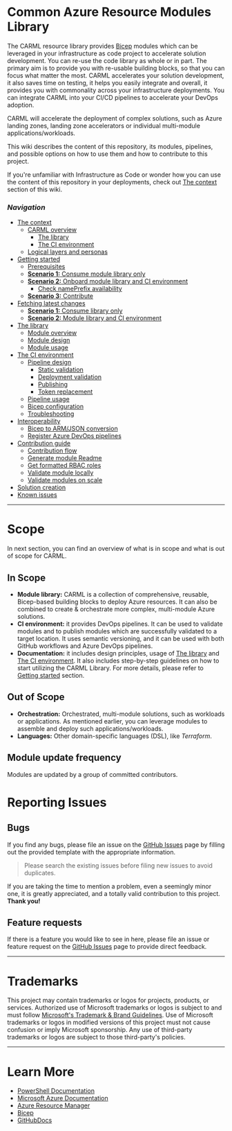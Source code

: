 # Common Azure Resource Modules Library

The CARML resource library provides [Bicep](https://github.com/Azure/bicep) modules which can be leveraged in your infrastructure as code project to accelerate solution development. You can re-use the code library as whole or in part. The primary aim is to provide you with re-usable building blocks, so that you can focus what matter the most.
CARML accelerates your solution development, it also saves time on testing, it helps you easily integrate and overall, it provides you with commonality across your infrastructure deployments. You can integrate CARML into your CI/CD pipelines to accelerate your DevOps adoption.

CARML will accelerate the deployment of complex solutions, such as Azure landing zones, landing zone accelerators or individual multi-module applications/workloads.

This wiki describes the content of this repository, its modules, pipelines, and possible options on how to use them and how to contribute to this project.

If you're unfamiliar with Infrastructure as Code or wonder how you can use the content of this repository in your deployments, check out [The context](./The%20context) section of this wiki.

### _Navigation_

- [The context](./The%20context)
  - [CARML overview](./The%20context%20-%20CARML%20overview)
    - [The library](./The%20context%20-%20CARML%20library)
    - [The CI environment](./The%20context%20-%20CARML%20CI%20environment)
  - [Logical layers and personas](./The%20context%20-%20Logical%20layers%20and%20personas)
- [Getting started](./Getting%20started)
  - [Prerequisites](./Getting%20started%20-%20Prerequisites)
  - [**Scenario 1:** Consume module library only](./Getting%20started%20-%20Scenario%201%20Consume%20library)
  - [**Scenario 2:** Onboard module library and CI environment](./Getting%20started%20-%20Scenario%202%20Onboard%20module%20library%20and%20CI%20environment)
    - [Check namePrefix availability](./Getting%20started%20-%20Check%20NamePrefix%20availability)
  - [**Scenario 3:** Contribute](./Getting%20started%20-%20Scenario%203%20Contribute)
- [Fetching latest changes](./Fetching%20latest%20changes)
  - [**Scenario 1:** Consume library only](./Fetching%20latest%20changes%20-%20Scenario%201%20Consume%20library)
  - [**Scenario 2:** Module library and CI environment](./Fetching%20latest%20changes%20-%20Scenario%202%20Module%20library%20and%20CI%20environment)
- [The library](./The%20library)
  - [Module overview](./The%20library%20-%20Module%20overview)
  - [Module design](./The%20library%20-%20Module%20design)
  - [Module usage](./The%20library%20-%20Module%20usage)
- [The CI environment](./The%20CI%20environment)
  - [Pipeline design](./The%20CI%20environment%20-%20Pipeline%20design)
    - [Static validation](./The%20CI%20environment%20-%20Static%20validation)
    - [Deployment validation](./The%20CI%20environment%20-%20Deployment%20validation)
    - [Publishing](./The%20CI%20environment%20-%20Publishing)
    - [Token replacement](./The%20CI%20environment%20-%20Token%20replacement)
  - [Pipeline usage](./The%20CI%20environment%20-%20Pipeline%20usage)
  - [Bicep configuration](./The%20CI%20environment%20-%20Bicep%20configuration)
  - [Troubleshooting](./The%20CI%20environment%20-%20Troubleshooting)
- [Interoperability](./Interoperability)
  - [Bicep to ARM/JSON conversion](./Interoperability%20-%20Bicep%20to%20ARM%20conversion)
  - [Register Azure DevOps pipelines](./Interoperability%20-%20Register%20Azure%20DevOps%20pipelines)
- [Contribution guide](./Contribution%20guide)
  - [Contribution flow](./Contribution%20guide%20-%20Contribution%20flow)
  - [Generate module Readme](./Contribution%20guide%20-%20Generate%20module%20Readme)
  - [Get formatted RBAC roles](./Contribution%20guide%20-%20Get%20formatted%20RBAC%20roles)
  - [Validate module locally](./Contribution%20guide%20-%20Validate%20module%20locally)
  - [Validate modules on scale](./Contribution%20guide%20-%20Validate%20module%20on%20scale)
- [Solution creation](./Solution%20creation)
- [Known issues](./Known%20issues)

---

# Scope

In next section, you can find an overview of what is in scope and what is out of scope for CARML.

## In Scope

- **Module library:** CARML is a collection of comprehensive, reusable, Bicep-based building blocks to deploy Azure resources. It can also be combined to create & orchestrate more complex, multi-module Azure solutions.
- **CI environment:** it provides DevOps pipelines. It can be used to validate modules and to publish modules which are successfully validated to a target location. It uses semantic versioning, and it can be used with both GitHub workflows and Azure DevOps pipelines.
- **Documentation:** it includes design principles, usage of [The library](./The%20library) and [The CI environment](./The%20CI%20environment). It also includes step-by-step guidelines on how to start utilizing the CARML Library. For more details, please refer to [Getting started](./Getting%20started) section.

## Out of Scope

- **Orchestration:** Orchestrated, multi-module solutions, such as workloads or applications. As mentioned earlier, you can leverage modules to assemble and deploy such applications/workloads.
- **Languages:** Other domain-specific languages (DSL), like _Terraform_.

## Module update frequency

Modules are updated by a group of committed contributors.

# Reporting Issues

## Bugs

If you find any bugs, please file an issue on the [GitHub Issues][githubissues] page by filling out the provided template with the appropriate information.

> Please search the existing issues before filing new issues to avoid duplicates.

If you are taking the time to mention a problem, even a seemingly minor one, it is greatly appreciated, and a totally valid contribution to this project. **Thank you!**

## Feature requests

If there is a feature you would like to see in here, please file an issue or feature request on the [GitHub Issues][githubissues] page to provide direct feedback.

---

# Trademarks

This project may contain trademarks or logos for projects, products, or services. Authorized use of Microsoft trademarks or logos is subject to and must follow
[Microsoft's Trademark & Brand Guidelines](https://www.microsoft.com/en-us/legal/intellectualproperty/trademarks/usage/general).
Use of Microsoft trademarks or logos in modified versions of this project must not cause confusion or imply Microsoft sponsorship.
Any use of third-party trademarks or logos are subject to those third-party's policies.

---

# Learn More

- [PowerShell Documentation][powershelldocs]
- [Microsoft Azure Documentation][microsoftazuredocs]
- [Azure Resource Manager][azureresourcemanager]
- [Bicep][bicep]
- [GitHubDocs][githubdocs]

<!-- References -->

<!-- Local -->

[githubdocs]: https://docs.github.com/
[githubissues]: https://github.com/Azure/Modules/issues
[azureresourcemanager]: https://learn.microsoft.com/en-us/azure/azure-resource-manager/management/overview
[bicep]: https://github.com/Azure/bicep

<!-- Docs -->

[microsoftazuredocs]: https://learn.microsoft.com/en-us/azure/
[powershelldocs]: https://learn.microsoft.com/en-us/powershell/
